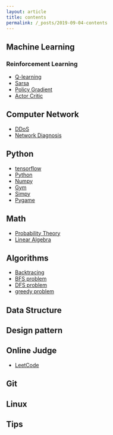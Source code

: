 ```yaml
---
layout: article
title: contents
permalink: /_posts/2019-09-04-contents
---
```


<!--more-->

## Machine Learning

### Reinforcement Learning

- <div class="button button--outline-info button--pill my-2"><i class="fas fa-space-shuttle"></i><a href=''>Q-learning</a></div>
- <div class="button button--outline-info button--pill my-2"><i class="fas fa-space-shuttle"></i><a href=''>Sarsa</a></div>
- <div class="button button--outline-info button--pill my-2"><i class="fas fa-space-shuttle"></i><a href=''>Policy Gradient</a></div>
- <div class="button button--outline-info button--pill my-2"><i class="fas fa-space-shuttle"></i><a href=''>Actor Critic</a></div>

## Computer Network

- <div class="button button--outline-info button--pill my-2"><i class="fas fa-space-shuttle"></i><a href=''>DDoS</a></div>
- <div class="button button--outline-info button--pill my-2"><i class="fas fa-space-shuttle"></i><a href=''>Network Diagnosis</a></div>


## Python

- <div class="button button--outline-info button--pill my-2"><i class="fas fa-space-shuttle"></i><a href='/_posts/tensorflow/2019-09-07-basic-classification'>tensorflow</a></div>
- <div class="button button--outline-info button--pill my-2"><i class="fas fa-space-shuttle"></i><a href=''>Python</a></div>
- <div class="button button--outline-info button--pill my-2"><i class="fas fa-space-shuttle"></i><a href='/_posts/python/numpy/2019-09-04-numpy-axis'>Numpy</a></div>
- <div class="button button--outline-info button--pill my-2"><i class="fas fa-space-shuttle"></i><a href=''>Gym</a></div>
- <div class="button button--outline-info button--pill my-2"><i class="fas fa-space-shuttle"></i><a href=''>Simpy</a></div>
- <div class="button button--outline-info button--pill my-2"><i class="fas fa-space-shuttle"></i><a href=''>Pygame</a></div>

## Math

- <div class="button button--outline-info button--pill my-2"><i class="fas fa-space-shuttle"></i><a href='/_posts/math/probability-theory/2019-05-28-poisson-distribution'>Probability Theory</a></div>
- <div class="button button--outline-info button--pill my-2"><i class="fas fa-space-shuttle"></i><a href=''>Linear Algebra</a></div>

## Algorithms

- <div class="button button--outline-info button--pill my-2"><i class="fas fa-space-shuttle"></i><a href='/_posts/algorithms-and-data-structure/algorithms/backtracing/2019-09-10-backtracing-permutation-combination'>Backtracing</a></div>
- <div class="button button--outline-info button--pill my-2"><i class="fas fa-space-shuttle"></i><a href='/_posts/algorithms-and-data-structure/algorithms/BFS-problem/2019-09-10-catch-that-cow'>BFS problem</a></div>
- <div class="button button--outline-info button--pill my-2"><i class="fas fa-space-shuttle"></i><a href='/_posts/algorithms-and-data-structure/algorithms/DFS-problem/2019-09-10-castle-problem'>DFS problem</a></div>
- <div class="button button--outline-info button--pill my-2"><i class="fas fa-space-shuttle"></i><a href='/_posts/algorithms-and-data-structure/algorithms/greedy-problem/2019-09-10-set-cover-problem'>greedy problem</a></div>


## Data Structure

## Design pattern

## Online Judge
- <div class="button button--outline-info button--pill my-2"><i class="fas fa-space-shuttle"></i><a href='/_posts/leetcode/2019-09-18-有效的括号'>LeetCode</a></div>

## Git

## Linux

## Tips